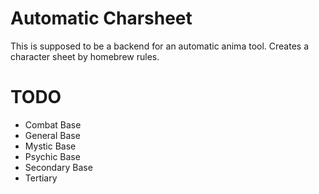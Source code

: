 # Automatic Charsheet
This is supposed to be a backend for an automatic anima tool.
Creates a character sheet by homebrew rules.

# TODO
* Combat Base
* General Base
* Mystic Base
* Psychic Base
* Secondary Base
* Tertiary